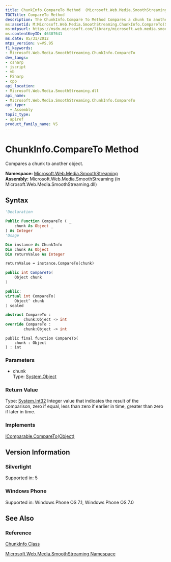 ```yaml
---
title: ChunkInfo.CompareTo Method  (Microsoft.Web.Media.SmoothStreaming)
TOCTitle: CompareTo Method
description: The ChunkInfo.Compare To Method Compares a chunk to another object.
ms:assetid: M:Microsoft.Web.Media.SmoothStreaming.ChunkInfo.CompareTo(System.Object)
ms:mtpsurl: https://msdn.microsoft.com/library/microsoft.web.media.smoothstreaming.chunkinfo.compareto(v=VS.95)
ms:contentKeyID: 46307641
ms.date: 05/31/2012
mtps_version: v=VS.95
f1_keywords:
- Microsoft.Web.Media.SmoothStreaming.ChunkInfo.CompareTo
dev_langs:
- csharp
- jscript
- vb
- FSharp
- cpp
api_location:
- Microsoft.Web.Media.SmoothStreaming.dll
api_name:
- Microsoft.Web.Media.SmoothStreaming.ChunkInfo.CompareTo
api_type:
  - Assembly
topic_type:
- apiref
product_family_name: VS
---
```


# ChunkInfo.CompareTo Method

Compares a chunk to another object.

**Namespace:**  [Microsoft.Web.Media.SmoothStreaming](microsoft-web-media-smoothstreaming-namespace_1.md)  
**Assembly:**  Microsoft.Web.Media.SmoothStreaming (in Microsoft.Web.Media.SmoothStreaming.dll)

## Syntax

```vb
'Declaration

Public Function CompareTo ( _
    chunk As Object _
) As Integer
'Usage

Dim instance As ChunkInfo
Dim chunk As Object
Dim returnValue As Integer

returnValue = instance.CompareTo(chunk)
```

```csharp
public int CompareTo(
    Object chunk
)
```

```cpp
public:
virtual int CompareTo(
    Object^ chunk
) sealed
```

``` fsharp
abstract CompareTo : 
        chunk:Object -> int 
override CompareTo : 
        chunk:Object -> int 
```

```jscript
public final function CompareTo(
    chunk : Object
) : int
```

### Parameters

  - chunk  
    Type: [System.Object](https://msdn.microsoft.com/library/e5kfa45b\(v=vs.95\))  

### Return Value

Type: [System.Int32](https://msdn.microsoft.com/library/td2s409d\(v=vs.95\))  
Integer value that indicates the result of the comparison, zero if equal, less than zero if earlier in time, greater than zero if later in time.

### Implements

[IComparable.CompareTo(Object)](https://msdn.microsoft.com/library/4ah99705\(v=vs.95\))  

## Version Information

### Silverlight

Supported in: 5  

### Windows Phone

Supported in: Windows Phone OS 7.1, Windows Phone OS 7.0  

## See Also

### Reference

[ChunkInfo Class](chunkinfo-class-microsoft-web-media-smoothstreaming_1.md)

[Microsoft.Web.Media.SmoothStreaming Namespace](microsoft-web-media-smoothstreaming-namespace_1.md)
